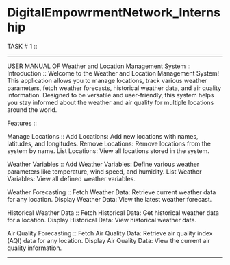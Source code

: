 # DigitalEmpowrmentNetwork_Internship

TASK # 1 :: 
__________
USER MANUAL OF Weather and Location Management System :: 
Introduction :: 
Welcome to the Weather and Location Management System! This application allows you to manage locations, track various weather parameters, fetch weather forecasts, historical weather data, and air quality information. Designed to be versatile and user-friendly, this system helps you stay informed about the weather and air quality for multiple locations around the world.

Features :: 

Manage Locations ::
Add Locations: Add new locations with names, latitudes, and longitudes.
Remove Locations: Remove locations from the system by name.
List Locations: View all locations stored in the system.

Weather Variables :: 
Add Weather Variables: Define various weather parameters like temperature, wind speed, and humidity.
List Weather Variables: View all defined weather variables.

Weather Forecasting :: 
Fetch Weather Data: Retrieve current weather data for any location.
Display Weather Data: View the latest weather forecast.

Historical Weather Data :: 
Fetch Historical Data: Get historical weather data for a location.
Display Historical Data: View historical weather data.

Air Quality Forecasting :: 
Fetch Air Quality Data: Retrieve air quality index (AQI) data for any location.
Display Air Quality Data: View the current air quality information.

__________________________________________________________________________________________
